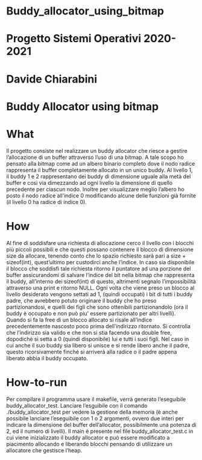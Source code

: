 # Buddy_allocator_using_bitmap
# Progetto Sistemi Operativi 2020-2021
# Davide Chiarabini
# Buddy Allocator using bitmap
# What
Il progetto consiste nel realizzare un buddy allocator che riesce a gestire l’allocazione di
un buffer attraverso l’uso di una bitmap.
A tale scopo ho pensato alla bitmap come ad un albero binario completo dove il nodo radice
rappresenta il buffer completamente allocato in un unico buddy. Al livello 1, il buddy 1 e 2
rappresentano dei buddy di dimensione uguale alla metà del buffer e così via dimezzando ad ogni
livello la dimensione di quello precedente per ciascun nodo.
Inoltre per visualizzare meglio l’albero ho posto il nodo radice all’indice 0 modificando alcune delle
funzioni già fornite (il livello 0 ha radice di indice 0).
# How
Al fine di soddisfare una richiesta di allocazione cerco il livello con i blocchi più piccoli possibili e
che questi possano contenere il blocco di dimensione size da allocare, tenendo conto che lo spazio
richiesto sarà pari a size + sizeof(int), quest’ultimo per custodirci anche l’indice. In caso sia
disponibile il blocco che soddisfi tale richiesta ritorno il puntatore ad una porzione del buffer
assicurandomi di salvare l’indice del bit nella bitmap che rappresenta il buddy, all’interno dei
sizeof(int) di questo, altrimenti segnalo l’impossibilità attraverso una print e ritorno NULL.
Ogni volta che viene preso un blocco al livello desiderato vengono settati ad 1, (quindi occupati) i
bit di tutti i buddy padre, che avrebbero potuto originare il buddy che ho preso partizionandosi,
e quelli dei figli che sono ottenibili partizionandolo (ora il buddy è occupato e
non può piu’ essere partizionato per altri livelli).
Quando si fa la free di un blocco allocato si risale all’indice precedentemente nascosto poco prima
dell’indirizzo ritornato. Si controlla che l’indirizzo sia valido e che non si stia facendo una double
free, dopodichè si setta a 0 (quindi disponibile) lui e tutti i suoi figli. Nel caso in cui anche il suo
buddy sia libero si unisce e si rende libero anche il padre, questo ricorsivamente finché si arriverà
alla radice o il padre appena liberato abbia il buddy occupato.
# How-to-run
Per compilare il programma usare il makefile, verrà generato l’eseguibile buddy_allocator_test.
Lanciare l’esguibile con il comando ./buddy_allocator_test per vedere la gestione della memoria
(è anche possibile lanciare l’eseguibile con 1 o 2 argomenti, ovvero due interi per indicare la
dimensione del buffer dell’allocator, possibilmente una potenza di 2, ed il numero di livelli).
Il main è presente nel file buddy_allocator_test.c in cui viene inizializzato il buddy allocator e può
essere modificato a piacimento allocando e liberando blocchi pensando di utilizzare un allocatore
che gestisce l’heap.

